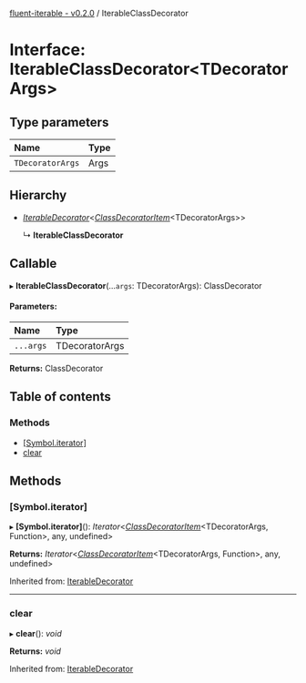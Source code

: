 [fluent-iterable - v0.2.0](../README.md) / IterableClassDecorator

# Interface: IterableClassDecorator<TDecoratorArgs\>

## Type parameters

Name | Type |
:------ | :------ |
`TDecoratorArgs` | Args |

## Hierarchy

* [*IterableDecorator*](iterabledecorator.md)<[*ClassDecoratorItem*](classdecoratoritem.md)<TDecoratorArgs\>\>

  ↳ **IterableClassDecorator**

## Callable

▸ **IterableClassDecorator**(...`args`: TDecoratorArgs): ClassDecorator

#### Parameters:

Name | Type |
:------ | :------ |
`...args` | TDecoratorArgs |

**Returns:** ClassDecorator

## Table of contents

### Methods

- [[Symbol.iterator]](iterableclassdecorator.md#[symbol.iterator])
- [clear](iterableclassdecorator.md#clear)

## Methods

### [Symbol.iterator]

▸ **[Symbol.iterator]**(): *Iterator*<[*ClassDecoratorItem*](classdecoratoritem.md)<TDecoratorArgs, Function\>, any, undefined\>

**Returns:** *Iterator*<[*ClassDecoratorItem*](classdecoratoritem.md)<TDecoratorArgs, Function\>, any, undefined\>

Inherited from: [IterableDecorator](iterabledecorator.md)

___

### clear

▸ **clear**(): *void*

**Returns:** *void*

Inherited from: [IterableDecorator](iterabledecorator.md)
